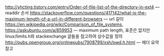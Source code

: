 http://yhcting.tistory.com/entry/Order-of-file-list-of-the-directory-in-ext4 &mdash; readdir 순서
https://stackoverflow.com/questions/417142/what-is-the-maximum-length-of-a-url-in-different-browsers &mdash; url 길이
https://en.wikipedia.org/wiki/Comparison_of_file_systems, https://askubuntu.com/a/859953 &mdash; maximum path length, 표준은 없지만 linux/limits.h와 stackexchange 글들을 참고하여 상수값을 정의
http://pubs.opengroup.org/onlinepubs/7908799/xsh/pwd.h.html &mdash; 헤더 요약 참고